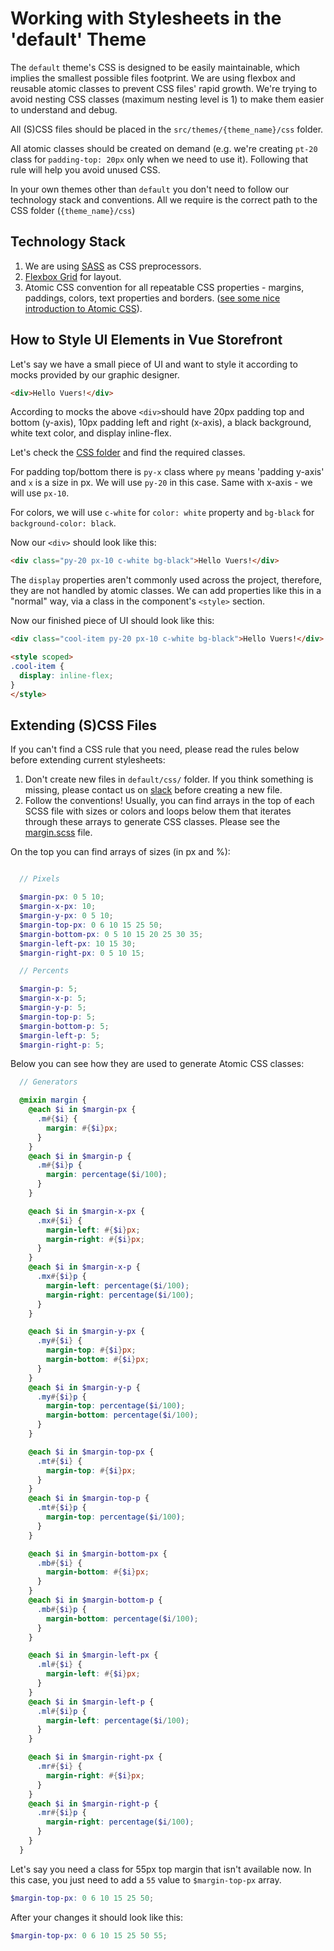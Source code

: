# Working with Stylesheets in the 'default' Theme

The `default` theme's CSS is designed to be easily maintainable, which implies the smallest possible files footprint. We are using flexbox and reusable atomic classes to prevent CSS files' rapid growth. We're trying to avoid nesting CSS classes (maximum nesting level is 1) to make them easier to understand and debug.

All (S)CSS files should be placed in the `src/themes/{theme_name}/css` folder.

All atomic classes should be created on demand (e.g. we're creating `pt-20` class for `padding-top: 20px` only when we need to use it). Following that rule will help you avoid unused CSS.

In your own themes other than `default` you don't need to follow our technology stack and conventions. All we require is the correct path to the CSS folder (`{theme_name}/css`)

## Technology Stack

1. We are using [SASS](http://sass-lang.com/) as CSS preprocessors.
2. [Flexbox Grid](http://flexboxgrid.com/) for layout.
3. Atomic CSS convention for all repeatable CSS properties - margins, paddings, colors, text properties and borders. ([see some nice introduction to Atomic CSS](https://www.lucidchart.com/techblog/2014/01/31/atomic-css-tool-set/)).

## How to Style UI Elements in Vue Storefront

Let's say we have a small piece of UI and want to style it according to mocks provided by our graphic designer.

```html
<div>Hello Vuers!</div>
```

According to mocks the above `<div>`should have 20px padding top and bottom (y-axis), 10px padding left and right (x-axis), a black background, white text color, and display inline-flex.

Let's check the [CSS folder](https://github.com/DivanteLtd/vue-storefront/tree/master/src/themes/default/css) and find the required classes.

For padding top/bottom there is `py-x` class where `py` means 'padding y-axis' and `x` is a size in px. We will use `py-20` in this case. Same with x-axis - we will use `px-10`.

For colors, we will use `c-white` for `color: white` property and `bg-black` for `background-color: black`.

Now our `<div>` should look like this:

```html
<div class="py-20 px-10 c-white bg-black">Hello Vuers!</div>
```

The `display` properties aren't commonly used across the project, therefore, they are not handled by atomic classes. We can add properties like this in a "normal" way, via a class in the component's `<style>` section.

Now our finished piece of UI should look like this:

```html
<div class="cool-item py-20 px-10 c-white bg-black">Hello Vuers!</div>
```

```html
<style scoped>
.cool-item {
  display: inline-flex;
}
</style>
```

## Extending (S)CSS Files

If you can't find a CSS rule that you need, please read the rules below before extending current stylesheets:

1. Don't create new files in `default/css/` folder. If you think something is missing, please contact us on [slack](http://vuestorefront.slack.com) before creating a new file.
2. Follow the conventions! Usually, you can find arrays in the top of each SCSS file with sizes or colors and loops below them that iterates through these arrays to generate CSS classes. Please see the [margin.scss](https://github.com/DivanteLtd/vue-storefront/blob/master/src/themes/default/css/margin.scss) file.

On the top you can find arrays of sizes (in px and %):

```SCSS

  // Pixels

  $margin-px: 0 5 10;
  $margin-x-px: 10;
  $margin-y-px: 0 5 10;
  $margin-top-px: 0 6 10 15 25 50;
  $margin-bottom-px: 0 5 10 15 20 25 30 35;
  $margin-left-px: 10 15 30;
  $margin-right-px: 0 5 10 15;

  // Percents

  $margin-p: 5;
  $margin-x-p: 5;
  $margin-y-p: 5;
  $margin-top-p: 5;
  $margin-bottom-p: 5;
  $margin-left-p: 5;
  $margin-right-p: 5;
```

Below you can see how they are used to generate Atomic CSS classes:

```SCSS
  // Generators

  @mixin margin {
    @each $i in $margin-px {
      .m#{$i} {
        margin: #{$i}px;
      }
    }
    @each $i in $margin-p {
      .m#{$i}p {
        margin: percentage($i/100);
      }
    }

    @each $i in $margin-x-px {
      .mx#{$i} {
        margin-left: #{$i}px;
        margin-right: #{$i}px;
      }
    }
    @each $i in $margin-x-p {
      .mx#{$i}p {
        margin-left: percentage($i/100);
        margin-right: percentage($i/100);
      }
    }

    @each $i in $margin-y-px {
      .my#{$i} {
        margin-top: #{$i}px;
        margin-bottom: #{$i}px;
      }
    }
    @each $i in $margin-y-p {
      .my#{$i}p {
        margin-top: percentage($i/100);
        margin-bottom: percentage($i/100);
      }
    }

    @each $i in $margin-top-px {
      .mt#{$i} {
        margin-top: #{$i}px;
      }
    }
    @each $i in $margin-top-p {
      .mt#{$i}p {
        margin-top: percentage($i/100);
      }
    }

    @each $i in $margin-bottom-px {
      .mb#{$i} {
        margin-bottom: #{$i}px;
      }
    }
    @each $i in $margin-bottom-p {
      .mb#{$i}p {
        margin-bottom: percentage($i/100);
      }
    }

    @each $i in $margin-left-px {
      .ml#{$i} {
        margin-left: #{$i}px;
      }
    }
    @each $i in $margin-left-p {
      .ml#{$i}p {
        margin-left: percentage($i/100);
      }
    }

    @each $i in $margin-right-px {
      .mr#{$i} {
        margin-right: #{$i}px;
      }
    }
    @each $i in $margin-right-p {
      .mr#{$i}p {
        margin-right: percentage($i/100);
      }
    }
  }
```

Let's say you need a class for 55px top margin that isn't available now. In this case, you just need to add a `55` value to `$margin-top-px` array.

```SCSS
$margin-top-px: 0 6 10 15 25 50;
```

After your changes it should look like this:

```SCSS
$margin-top-px: 0 6 10 15 25 50 55;
```
